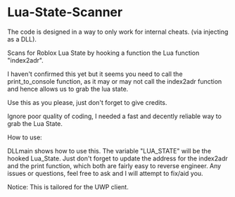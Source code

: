 # Lua-State-Scanner

The code is designed in a way to only work for internal cheats. (via injecting as a DLL).

Scans for Roblox Lua State by hooking a function the Lua function "index2adr".

I haven't confirmed this yet but it seems you need to call the print_to_console function, as it may or may not call the index2adr function and hence allows us to grab the lua state.

Use this as you please, just don't forget to give credits.

Ignore poor quality of coding, I needed a fast and decently reliable way to grab the Lua State.


How to use:

DLLmain shows how to use this. The variable "LUA_STATE" will be the hooked Lua_State. Just don't forget to update the address for the index2adr and the print function, which both are fairly easy to reverse engineer. Any issues or questions, feel free to ask and I will attempt to fix/aid you.

Notice: This is tailored for the UWP client.
